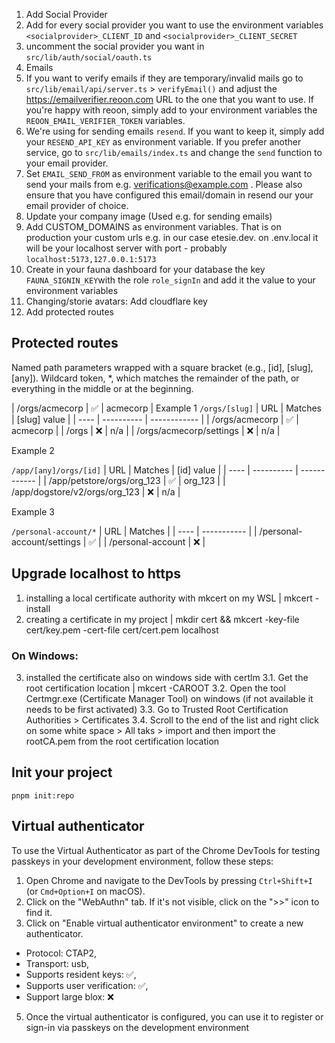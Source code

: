 1. Add Social Provider
2. Add for every social provider you want to use the environment variables `<socialprovider>_CLIENT_ID` and `<socialprovider>_CLIENT_SECRET`
3. uncomment the social provider you want in `src/lib/auth/social/oauth.ts`
4. Emails
5. If you want to verify emails if they are temporary/invalid mails go to `src/lib/email/api/server.ts` > `verifyEmail()` and adjust the https://emailverifier.reoon.com URL to the one that you want to use. If you're happy with reoon, simply add to your environment variables the `REOON_EMAIL_VERIFIER_TOKEN` variables.
6. We're using for sending emails `resend`. If you want to keep it, simply add your `RESEND_API_KEY` as environment variable. If you prefer another service, go to `src/lib/emails/index.ts` and change the `send` function to your email provider.
7. Set `EMAIL_SEND_FROM` as environment variable to the email you want to send your mails from e.g. verifications@example.com . Please also ensure that you have configured this email/domain in resend our your email provider of choice.
8. Update your company image (Used e.g. for sending emails)
9. Add CUSTOM_DOMAINS as environment variables. That is on production your custom urls e.g. in our case etesie.dev. on .env.local it will be your localhost server with port - probably `localhost:5173,127.0.0.1:5173`
10. Create in your fauna dashboard for your database the key `FAUNA_SIGNIN_KEY`with the role `role_signIn` and add it the value to your environment variables
11. Changing/storie avatars: Add cloudflare key
12. Add protected routes

## Protected routes

Named path parameters wrapped with a square bracket (e.g., [id], [slug], [any]).
Wildcard token, \*, which matches the remainder of the path, or everything in the middle or at the beginning.

| /orgs/acmecorp | ✅ | acmecorp |
Example 1
`/orgs/[slug]`
| URL | Matches | [slug] value |
| ---- | ---------- | ------------ |
| /orgs/acmecorp | ✅ | acmecorp |
| /orgs | ❌ | n/a |
| /orgs/acmecorp/settings | ❌ | n/a |

Example 2

`/app/[any]/orgs/[id]`
| URL | Matches | [id] value |
| ---- | ---------- | ------------ |
| /app/petstore/orgs/org_123 | ✅ | org_123 |
| /app/dogstore/v2/orgs/org_123 | ❌ | n/a |

Example 3

`/personal-account/*`
| URL | Matches |
| ---- | ----------- |
| /personal-account/settings | ✅ |
| /personal-account | ❌ |

## Upgrade localhost to https

1. installing a local certificate authority with mkcert on my WSL | mkcert -install
2. creating a certificate in my project | mkdir cert && mkcert -key-file cert/key.pem -cert-file cert/cert.pem localhost

### On Windows:

3. installed the certificate also on windows side with certlm
   3.1. Get the root certification location | mkcert -CAROOT
   3.2. Open the tool Certmgr.exe (Certificate Manager Tool) on windows (if not available it needs to be first activated)
   3.3. Go to Trusted Root Certification Authorities > Certificates
   3.4. Scroll to the end of the list and right click on some white space > All taks > import and then import the rootCA.pem from the root certification location

## Init your project

`pnpm init:repo`

## Virtual authenticator

To use the Virtual Authenticator as part of the Chrome DevTools for testing passkeys in your development environment, follow these steps:

1. Open Chrome and navigate to the DevTools by pressing `Ctrl+Shift+I` (or `Cmd+Option+I` on macOS).
2. Click on the "WebAuthn" tab. If it's not visible, click on the ">>" icon to find it.
3. Click on "Enable virtual authenticator environment" to create a new authenticator.

- Protocol: CTAP2,
- Transport: usb,
- Supports resident keys: ✅,
- Supports user verification: ✅,
- Support large blox: ❌

5. Once the virtual authenticator is configured, you can use it to register or sign-in via passkeys on the development environment
